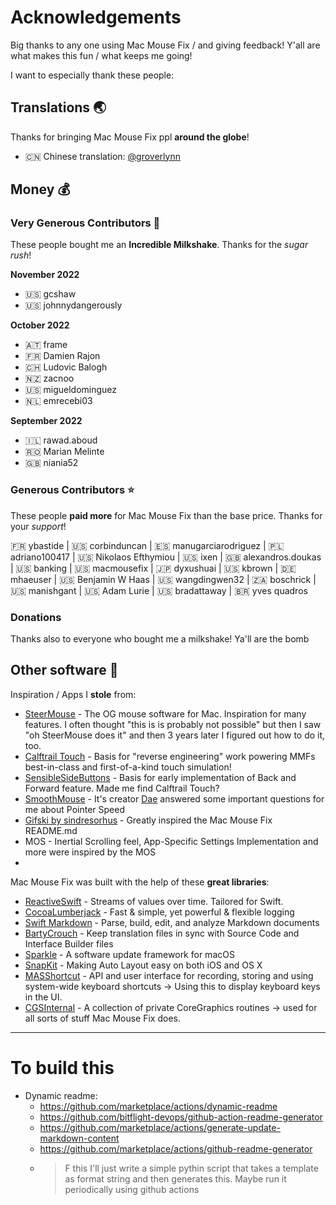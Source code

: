 # Acknowledgements

Big thanks to any one using Mac Mouse Fix / and giving feedback! Y'all are what makes this fun / what keeps me going!

I want to especially thank these people:

## Translations 🌏

Thanks for bringing Mac Mouse Fix ppl **around the globe**!

- 🇨🇳 Chinese translation: [@groverlynn](https://github.com/groverlynn)

## Money 💰

### Very Generous Contributors 🚀

These people bought me an **Incredible Milkshake**. Thanks for the _sugar rush_! 

__November 2022__

- 🇺🇸 gcshaw
- 🇺🇸 johnnydangerously

__October 2022__

- 🇦🇹 frame
- 🇫🇷 Damien Rajon
- 🇨🇭 Ludovic Balogh
- 🇳🇿 zacnoo
- 🇺🇸 migueldominguez
- 🇳🇱 emrecebi03

__September 2022__

- 🇮🇱 rawad.aboud
- 🇷🇴 Marian Melinte
- 🇬🇧 niania52

### Generous Contributors ⭐️

These people **paid more** for Mac Mouse Fix than the base price. Thanks for your _support_!

🇫🇷 ybastide | 🇺🇸 corbinduncan | 🇪🇸 manugarciarodriguez | 🇵🇱 adriano100417 | 🇺🇸 Nikolaos Efthymiou | 🇺🇸 ixen | 🇬🇧 alexandros.doukas | 🇺🇸 banking | 🇺🇸 macmousefix | 🇯🇵 dyxushuai | 🇺🇸 kbrown | 🇩🇪 mhaeuser | 🇺🇸 Benjamin W Haas | 🇺🇸 wangdingwen32 | 🇿🇦 boschrick | 🇺🇸 manishgant | 🇺🇸 Adam Lurie | 🇺🇸 bradattaway | 🇧🇷 yves quadros

### Donations

Thanks also to everyone who bought me a milkshake! Ya'll are the bomb

## Other software 👾

Inspiration / Apps I **stole** from:

- [SteerMouse](https://plentycom.jp/en/steermouse/index.html) - The OG mouse software for Mac. Inspiration for many features. I often thought "this is is probably not possible" but then I saw "oh SteerMouse does it" and then 3 years later I figured out how to do it, too.
- [Calftrail Touch](https://github.com/calftrail/Touch) - Basis for "reverse engineering" work powering MMFs best-in-class and first-of-a-kind touch simulation!
- [SensibleSideButtons](https://github.com/archagon/sensible-side-buttons) - Basis for early implementation of Back and Forward feature. Made me find Calftrail Touch?
- [SmoothMouse](https://smoothmouse.com/) - It's creator [Dae](https://dae.me/) answered some important questions for me about Pointer Speed 
- [Gifski by sindresorhus](https://github.com/sindresorhus/Gifski) - Greatly inspired the Mac Mouse Fix README.md
- MOS - Inertial Scrolling feel, App-Specific Settings Implementation and more were inspired by the MOS
- 


Mac Mouse Fix was built with the help of these **great libraries**:

- [ReactiveSwift](https://github.com/ReactiveCocoa/ReactiveSwift) - Streams of values over time. Tailored for Swift.
- [CocoaLumberjack](https://github.com/CocoaLumberjack/CocoaLumberjack) - Fast & simple, yet powerful & flexible logging
- [Swift Markdown](https://github.com/apple/swift-markdown) - Parse, build, edit, and analyze Markdown documents
- [BartyCrouch](https://github.com/FlineDev/BartyCrouch) - Keep translation files in sync with Source Code and Interface Builder files
- [Sparkle](https://github.com/sparkle-project/Sparkle) - A software update framework for macOS
- [SnapKit](https://github.com/SnapKit/SnapKit) - Making Auto Layout easy on both iOS and OS X
- [MASShortcut](https://github.com/shpakovski/MASShortcut) - API and user interface for recording, storing and using system-wide keyboard shortcuts -> Using this to display keyboard keys in the UI.
- [CGSInternal](https://github.com/NUIKit/CGSInternal) - A collection of private CoreGraphics routines -> used for all sorts of stuff Mac Mouse Fix does.

---

# To build this

- Dynamic readme: 
  - https://github.com/marketplace/actions/dynamic-readme
  - https://github.com/bitflight-devops/github-action-readme-generator
  - https://github.com/marketplace/actions/generate-update-markdown-content
  - https://github.com/marketplace/actions/github-readme-generator
  - > F this I'll just write a simple pythin script that takes a template as format string and then generates this. Maybe run it periodically using github actions
